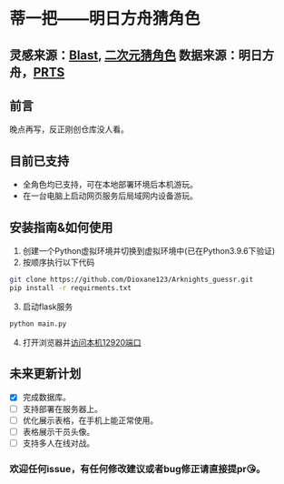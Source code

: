 # 蒂一把——明日方舟猜角色
灵感来源：[Blast](https://blast.tv/counter-strikle), [二次元猜角色](https://anime-character-guessr.netlify.app/)
数据来源：明日方舟，[PRTS](https://prts.wiki)
--
## 前言
晚点再写，反正刚创仓库没人看。

## 目前已支持
- 全角色均已支持，可在本地部署环境后本机游玩。
- 在一台电脑上启动网页服务后局域网内设备游玩。


## 安装指南&如何使用
1. 创建一个Python虚拟环境并切换到虚拟环境中(已在Python3.9.6下验证)
2. 按顺序执行以下代码
```bash
git clone https://github.com/Dioxane123/Arknights_guessr.git
pip install -r requirments.txt
```
3. 启动flask服务
```bash
python main.py
```
4. 打开浏览器并[访问本机12920端口](locohost:12920)

## 未来更新计划
- [x] 完成数据库。
- [ ] 支持部署在服务器上。
- [ ] 优化展示表格，在手机上能正常使用。
- [ ] 表格展示干员头像。
- [ ] 支持多人在线对战。
### 欢迎任何issue，有任何修改建议或者bug修正请直接提pr😘。